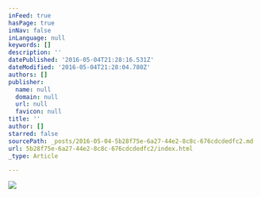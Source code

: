 ```yaml
---
inFeed: true
hasPage: true
inNav: false
inLanguage: null
keywords: []
description: ''
datePublished: '2016-05-04T21:28:16.531Z'
dateModified: '2016-05-04T21:28:04.780Z'
authors: []
publisher:
  name: null
  domain: null
  url: null
  favicon: null
title: ''
author: []
starred: false
sourcePath: _posts/2016-05-04-5b28f75e-6a27-44e2-8c8c-676cdcdedfc2.md
url: 5b28f75e-6a27-44e2-8c8c-676cdcdedfc2/index.html
_type: Article

---
```

![](https://the-grid-user-content.s3-us-west-2.amazonaws.com/94087383-527f-4b4f-963e-e07dc363b852.png)